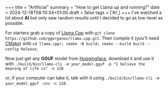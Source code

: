 +++
title = "Artificial"
summary = "How to get Llama up and running?"
date = 2024-12-18T08:10:34+01:00
draft = false
tags = ['AI',]
+++
I've watched a lot about **AI** but only saw random results until I decided to go as low-level as possible.

For starters grab a copy of [Llama Cpp](https://github.com/ggerganov/llama.cpp.git) with `git clone https://github.com/ggerganov/llama.cpp.git`.
Then compile it (you'll need [CMake](https://cmake.org/)) witb `cd llama.cpp/; cmake -B build; cmake --build build --config Release`.

Now just get any **GGUF** model from [Huggingface](https://huggingface.co/models?library=gguf), download it and use it with `./build/bin/llama-cli -m your_model.gguf -p "I believe the meaning of life is" -n 128`

or, if your computer can take it, talk with it using `./build/bin/llama-cli -m your_model.gguf -cnv -n 128`.
